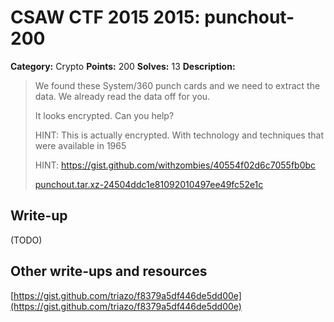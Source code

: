 # CSAW CTF 2015 2015: punchout-200

**Category:** Crypto
**Points:** 200
**Solves:** 13
**Description:**

> We found these System/360 punch cards and we need to extract the data. We already read the data off for you.
>
> It looks encrypted. Can you help?
>
> HINT: This is actually encrypted. With technology and techniques that were available in 1965
>
> HINT: https://gist.github.com/withzombies/40554f02d6c7055fb0bc
>
> [punchout.tar.xz-24504ddc1e81092010497ee49fc52e1c](punchout.tar.xz-24504ddc1e81092010497ee49fc52e1c)


## Write-up

(TODO)

## Other write-ups and resources

[https://gist.github.com/triazo/f8379a5df446de5dd00e](https://gist.github.com/triazo/f8379a5df446de5dd00e)
